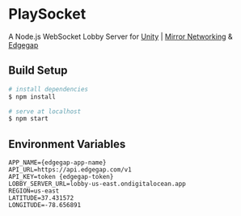 # PlaySocket
A Node.js WebSocket Lobby Server for [Unity](https://unity.com/) | [Mirror Networking](https://mirror-networking.com/) & [Edgegap](https://edgegap.com/)
  
## Build Setup

``` bash
# install dependencies
$ npm install

# serve at localhost
$ npm start
```

## Environment Variables
```
APP_NAME={edgegap-app-name}
API_URL=https://api.edgegap.com/v1
API_KEY=token {edgegap-token}
LOBBY_SERVER_URL=lobby-us-east.ondigitalocean.app
REGION=us-east
LATITUDE=37.431572
LONGITUDE=-78.656891
```
